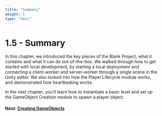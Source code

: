 ```yaml
---
title: "Summary"
weight: 5
type: "docs"
---
```


# 1.5 - Summary

In this chapter, we introduced the key pieces of the Blank Project, what it contains and what it can do out-of-the-box. We walked through how to get started with local development, by starting a local deployment and connecting a client-worker and server-worker through a single scene in the Unity editor. We also looked into how the Player Lifecycle module works, and demonstrated how heartbeating works.

In the next chapter, you'll learn how to instantiate a basic level and set up the GameObject Creation module to spawn a player object.

#### Next: [Creating GameObjects]({{.Site.BaseURL}}/projects/blank/tutorial/2/overview)
